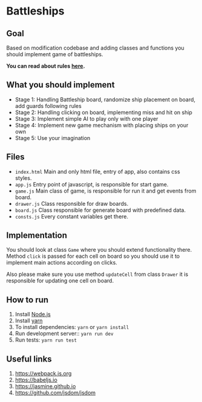 # Battleships
## Goal
Based on modification codebase and adding classes and functions you should
implement game of battleships.

**You can read about rules [here](https://en.wikipedia.org/wiki/Battleships_game).**

## What you should implement

* Stage 1: Handling Battleship board, randomize ship placement on board, add guards following rules
* Stage 2: Handling clicking on board, implementing miss and hit on ship
* Stage 3: Implement simple AI to play only with one player
* Stage 4: Implement new game mechanism with placing ships on your own 
* Stage 5: Use your imagination

## Files
* `index.html` Main and only html file, entry of app, also contains css styles.
* `app.js` Entry point of javascript, is responsible for start game.
* `game.js` Main class of game, is responsible for run it and get events from board.
* `drawer.js` Class responsible for draw boards. 
* `board.js` Class responsible for generate board with predefined data.
* `consts.js` Every constant variables get there.

## Implementation
You should look at class `Game` where you should extend functionality there. 
Method `click` is passed for each cell on board so you should use it to implement
main actions according on clicks.

Also please make sure you use method `updateCell` from class `Drawer` it is
responsible for updating one cell on board.


## How to run
1. Install [Node.js](https://nodejs.org/en/download/)
2. Install [yarn](https://yarnpkg.com/en/docs/install)
3. To install dependencies: `yarn` or `yarn install`
4. Run development server:: `yarn run dev`
5. Run tests: `yarn run test`
## Useful links
1. https://webpack.js.org
2. https://babeljs.io
3. https://jasmine.github.io
4. https://github.com/jsdom/jsdom

